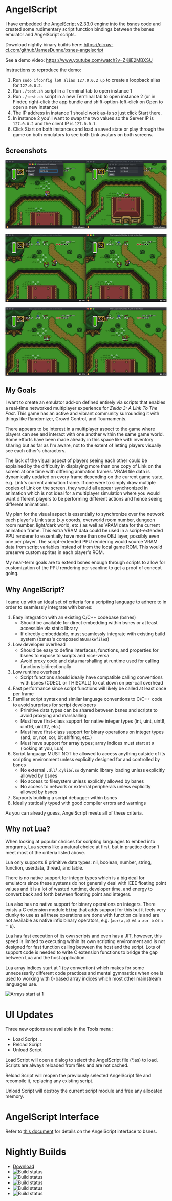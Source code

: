 AngelScript
===========
I have embedded the [AngelScript v2.33.0](https://www.angelcode.com/angelscript/) engine into the bsnes code and created
some rudimentary script function bindings between the bsnes emulator and AngelScript scripts.

Download nightly binary builds here:
https://cirrus-ci.com/github/JamesDunne/bsnes-angelscript

See a demo video: https://www.youtube.com/watch?v=ZKjiE2MBXSU

Instructions to reproduce the demo:
1. Run `sudo ifconfig lo0 alias 127.0.0.2 up` to create a loopback alias for `127.0.0.2`.
2. Run `./test.sh` script in a Terminal tab to open instance 1
3. Run `./test.sh` script in a new Terminal tab to open instance 2 (or in Finder, right-click the app bundle and
shift-option-left-click on Open to open a new instance) 
4. The IP address in instance 1 should work as-is so just click Start there.
5. In instance 2 you'll want to swap the two values so the Server IP is `127.0.0.2` and the client IP is `127.0.0.1`.
6. Click Start on both instances and load a saved state or play through the game on both emulators to see both Link
avatars on both screens.

Screenshots
---

![screenshot](screenshots/alttp-multiplayer-01.png)

![screenshot](screenshots/alttp-multiplayer-02.png)

![animation](screenshots/alttp-extra-sprite-01.gif)

My Goals
--------
I want to create an emulator add-on defined entirely via scripts that enables a real-time networked multiplayer
experience for *Zelda 3: A Link To The Past*. This game has an active and vibrant community surrounding it with things
like Randomizer, Crowd Control, and Tournaments.

There appears to be interest in a multiplayer aspect to the game where players can see and interact with one another
within the same game world. Some efforts have been made already in this space like with inventory sharing but as far as
I'm aware, not to the extent of letting players visually see each other's characters.

The lack of the visual aspect of players seeing each other could be explained by the difficulty in displaying more than
one copy of Link on the screen at one time with differing animation frames. VRAM tile data is dynamically updated on
every frame depending on the current game state, e.g. Link's current animation frame. If one were to simply draw
multiple copies of Link on the screen, they would all appear synchronized in animation which is not ideal for a
multiplayer simulation where you would want different players to be performing different actions and hence seeing
different animations.

My plan for the visual aspect is essentially to synchronize over the network each player's Link state (x,y coords,
overworld room number, dungeon room number, light/dark world, etc.) as well as VRAM data for the current animation
frame. This extra VRAM data could be used in a script-extended PPU renderer to essentially have more than one OBJ
layer, possibly even one per player. The script-extended PPU rendering would source VRAM data from script variables
instead of from the local game ROM. This would preserve custom sprites in each player's ROM.

My near-term goals are to extend bsnes enough through scripts to allow for customization of the PPU rendering per
scanline to get a proof of concept going.

Why AngelScript?
----------------

I came up with an ideal set of criteria for a scripting language to adhere to in order to seamlessly integrate with
bsnes:

1. Easy integration with an existing C/C++ codebase (bsnes)
    * Should be available for direct embedding within bsnes or at least accessible via static library
    * If directly embeddable, must seamlessly integrate with existing build system (bsnes's composed `GNUmakefile`s)
2. Low developer overhead
    * Should be easy to define interfaces, functions, and properties for bsnes to expose to scripts and vice-versa
    * Avoid proxy code and data marshalling at runtime used for calling functions bidirectionally
3. Low runtime overhead
    * Script functions should ideally have compatible calling conventions with bsnes (CDECL or THISCALL) to cut down on
    per-call overhead
4. Fast performance since script functions will likely be called at least once per frame
5. Familiar script syntax and similar language conventions to C/C++ code to avoid surprises for script developers
    * Primitive data types can be shared between bsnes and scripts to avoid proxying and marshalling
    * Must have first-class support for native integer types (int, uint, uint8, uint16, uint32, etc.)
    * Must have first-class support for binary operations on integer types (and, or, not, xor, bit shifting, etc.)
    * Must have support for array types; array indices must start at `0` (looking at you, Lua)
6. Script language MUST NOT be allowed to access anything outside of its scripting environment unless explicitly
designed for and controlled by bsnes
    * No external `.dll`/`.dylib`/`.so` dynamic library loading unless explicitly allowed by bsnes
    * No access to filesystem unless explicitly allowed by bsnes
    * No access to network or external peripherals unless explicitly allowed by bsnes
7. Supports building a script debugger within bsnes
8. Ideally statically typed with good compiler errors and warnings

As you can already guess, AngelScript meets all of these criteria.

Why not Lua?
------------

When looking at popular choices for scripting languages to embed into programs, Lua seems like a natural choice at
first, but in practice doesn't meet most of the criteria listed above.

Lua only supports 8 primitive data types: nil, boolean, number, string, function, userdata, thread, and table.

There is no native support for integer types which is a big deal for emulators since these systems do not generally
deal with IEEE floating point values and it is a lot of wasted runtime, developer time, and energy to convert back and
forth between floating point and integers.

Lua also has no native support for binary operations on integers. There exists a C extension module `bitop` that adds
support for this but it feels very clunky to use as all these operations are done with function calls and are not
available as native infix binary operators, e.g. (`xor(a,b)` vs `a xor b` or `a ^ b`).

Lua has fast execution of its own scripts and even has a JIT, however, this speed is limited to executing within its own
scripting environment and is not designed for fast function calling between the host and the script. Lots of support
code is needed to write C extension functions to bridge the gap between Lua and the host application.

Lua array indices start at 1 (by convention) which makes for some unnecessarily different code practices and mental
gymnastics when one is used to working with 0-based array indices which most other mainstream languages use.

![Arrays start at 1](http://i.bittwiddlers.org/5kL.gif)

UI Updates
==========

Three new options are available in the Tools menu:
  * Load Script ...
  * Reload Script
  * Unload Script

Load Script will open a dialog to select the AngelScript file (*.as) to load. Scripts are always reloaded from files and
are not cached.

Reload Script will reopen the previously selected AngelScript file and recompile it, replacing any existing script.

Unload Script will destroy the current script module and free any allocated memory.

AngelScript Interface
=====================

Refer to [this document](angelscript.md) for details on the AngelScript interface to bsnes.

Nightly Builds
==============

  - [Download](https://cirrus-ci.com/github/JamesDunne/bsnes-angelscript/master)
  - ![Build status](https://api.cirrus-ci.com/github/JamesDunne/bsnes-angelscript.svg?task=windows-x86_64-binaries)
  - ![Build status](https://api.cirrus-ci.com/github/JamesDunne/bsnes-angelscript.svg?task=windows-x86_32-binaries)
  - ![Build status](https://api.cirrus-ci.com/github/JamesDunne/bsnes-angelscript.svg?task=macOS-x86_64-binaries)
  - ![Build status](https://api.cirrus-ci.com/github/JamesDunne/bsnes-angelscript.svg?task=linux-x86_64-binaries)
  - ![Build status](https://api.cirrus-ci.com/github/JamesDunne/bsnes-angelscript.svg?task=freebsd-x86_64-binaries)
